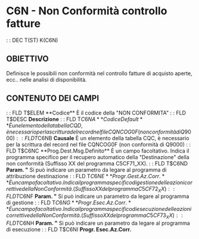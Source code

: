 # C6N - Non Conformità controllo fatture
 :  : DEC T(ST) K(C6N)
## OBIETTIVO
Definisce le possibili non conformità nel controllo fatture di acquisto aperte, ecc.. nelle analisi di disponibilità.
## CONTENUTO DEI CAMPI
 :  : FLD T$ELEM **Codice**
È il codice della "NON CONFORMITA"
 :  : FLD T$DESC **Descrizione**
 :  : FLD T$C6NA **Codice Default**
È un elemento della tabella CQD, è necessario per la scrittura del record nel file CQNCOG0F (non conformità di Q9000)
 :  : FLD T$C6NB **Causale**
È un elemento della tabella CQC, è necessario per la scrittura del record nel file CQNCOG0F (non conformità di Q9000)
 :  : FLD T$C6NC **Prog.Dest.Msg.Definito**
È un campo facoltativo. Indica il programma specifico per il recupero automatico della "Destinazione" della non conformità (Suffisso XX del programma C5CF71_XX).
 :  : FLD T$C6ND **Param.  "**
Si può indicare un parametro da legare al programma di attribuzione destinazione
 :  : FLD T$C6NE **Progr. Gest.Az.Corr.**
È un campo facoltativo. Indica il programma specifico di gestione delle azioni correttive della Non Conformità. (Suffisso XX del programma C5CF72_XX)
 :  : FLD T$C6NF **Param.  "**
Si può indicare un parametro da legare al programma di gestione
 :  : FLD T$C6NG **Progr. Esec.Az.Corr.**
È un campo facoltativo. Indica il programma specifico di esecuzione delle azioni correttive della Non Conformità. (Suffisso XX del programma C5CF73_XX)
 :  : FLD T$C6NH **Param.  "**
Si può indicare un parametro da legare al programma di esecuzione
 :  : FLD T$C6NI **Progr. Esec.Az.Corr.**
